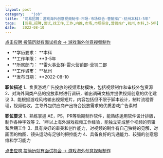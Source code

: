 ```yaml
---
layout:	post
category:	"job"
title:	"网易招聘：游戏海外创意视频制作-市场-市场综合-营销推广-杭州本科3-5年"
tags:	[网易,招聘,面试,找工作,工作,内推,市场,市场综合,营销推广,杭州,本科,3-5年]
date:	2022-08-10
---
```


[点击应聘 投简历就有面试机会 -> 游戏海外创意视频制作](http://mobile.bole.netease.com/bole/boleDetail?id=37261&employeeId=346f03c3cda5f04c&key=all)



- **学历要求： **本科
- **工作年限： **3-5年
- **所属部门： **雷火事业群-雷火营销部-营销二部
- **工作城市： **杭州
- **发布日期： **2022-08-10



**职位描述**
1、负责游戏广告投放的视频素材模块，包括视频制作和审核外包资源
2、对海外同类产品的投放素材进行调研，输出调研文档并提供视频创意的优化建议
3、能根据游戏风格输出视频短片，内容包括但不限于脚本设计，制片流程管理，视频验收，主导外包供应商产出符合投放需求的优质游戏广告素材



**职位要求**
1、熟练掌握 AE，PS，PR等后期制作软件，能熟练运用软件设计排版，制作各种字效等
2、1年以上海外游戏视频工作经验，能独立完成整个视频的剪辑和后期工作
3、具有良好的审美和创作能力，对视频的制作有自己独特的见解，对画面的构图、镜头运动有足够的把控能力
4、具备良好的沟通能力、较强的创意思维和学习能力




[点击应聘 投简历就有面试机会 -> 游戏海外创意视频制作](http://mobile.bole.netease.com/bole/boleDetail?id=37261&employeeId=346f03c3cda5f04c&key=all)